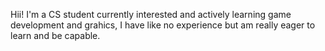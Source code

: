 Hii! I'm a CS student currently interested and actively learning game development and grahics,
I have like no experience but am really eager to learn and be capable.
<!---
Elemento-2/Elemento-2 is a ✨ special ✨ repository because its `README.md` (this file) appears on your GitHub profile.
You can click the Preview link to take a look at your changes.
--->

